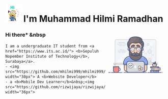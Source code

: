 # <img src="https://github.com/mhilmi999/mhilmi999/blob/main/Hi_minions.gif" width="50px"> I'm Muhammad Hilmi Ramadhan 

<img align="right" alt="Programmer Gif" src="https://github.com/mhilmi999/mhilmi999/blob/main/programming.gif" width="190" />

### **Hi there*** &nbsp

<p>
  
    I am a undergraduate IT student from <a href="https://www.its.ac.id/"> <b>Sepuluh Nopember Institute of Technology</b>, Surabaya</a>.  
    - <img src="https://github.com/mhilmi999/mhilmi999/blob/main/webDev.gif" width="30px"> A <b>Website Developer</b>  
    - a <b>Mobile Dev Learner</b>&nbsp;<img src="https://github.com/rizwijaya/rizwijaya/blob/main/Assets/Developer.gif" width="36px">
    
    
</p>


<!--
**mhilmi999/mhilmi999** is a ✨ _special_ ✨ repository because its `README.md` (this file) appears on your GitHub profile.

Here are some ideas to get you started:

- 🔭 I’m currently working on ...
- 🌱 I’m currently learning ...
- 👯 I’m looking to collaborate on ...
- 🤔 I’m looking for help with ...
- 💬 Ask me about ...
- 📫 How to reach me: ...
- 😄 Pronouns: ...
- ⚡ Fun fact: ...
-->
